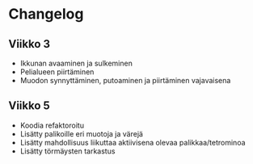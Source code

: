 # Changelog

## Viikko 3

- Ikkunan avaaminen ja sulkeminen
- Pelialueen piirtäminen
- Muodon synnyttäminen, putoaminen ja piirtäminen vajavaisena

## Viikko 5

- Koodia refaktoroitu
- Lisätty palikoille eri muotoja ja värejä
- Lisätty mahdollisuus liikuttaa aktiivisena olevaa palikkaa/tetrominoa
- Lisätty törmäysten tarkastus